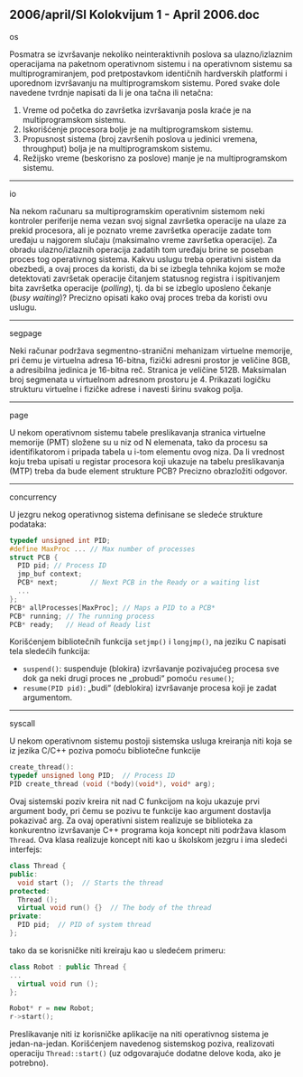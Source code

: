 2006/april/SI Kolokvijum 1 - April 2006.doc
--------------------------------------------------------------------------------
os

Posmatra se izvršavanje nekoliko neinteraktivnih poslova sa ulazno/izlaznim operacijama na
paketnom operativnom sistemu i na operativnom sistemu sa multiprogramiranjem,  pod
pretpostavkom identičnih hardverskih platformi i uporednom izvršavanju na
multiprogramskom sistemu. Pored svake dole navedene tvrdnje napisati da li je ona tačna ili
netačna:

1. Vreme od početka do završetka izvršavanja posla kraće je na multiprogramskom sistemu.
2. Iskorišćenje procesora bolje je na multiprogramskom sistemu.
3. Propusnost sistema (broj završenih poslova u jedinici vremena, throughput) bolja je na
multiprogramskom sistemu.
4. Režijsko vreme (beskorisno za poslove) manje je na multiprogramskom sistemu.

--------------------------------------------------------------------------------
io

Na nekom računaru sa multiprogramskim operativnim sistemom neki kontroler periferije
nema vezan svoj signal završetka operacije na ulaze za prekid procesora, ali je poznato vreme
završetka operacije zadate tom uređaju u najgorem slučaju (maksimalno vreme završetka
operacije). Za obradu ulazno/izlaznih operacija zadatih tom uređaju brine se poseban proces
tog operativnog sistema. Kakvu uslugu treba operativni sistem da obezbedi, a ovaj proces da
koristi,  da bi se izbegla tehnika kojom se može detektovati završetak operacije čitanjem
statusnog registra i ispitivanjem bita završetka operacije (*polling*),  tj.   da bi se izbeglo
uposleno čekanje (*busy waiting*)? Precizno opisati kako ovaj proces treba da koristi ovu
uslugu.

--------------------------------------------------------------------------------
segpage

Neki računar podržava segmentno-stranični mehanizam virtuelne memorije,  pri čemu je
virtuelna adresa 16-bitna, fizički adresni prostor je veličine 8GB, a adresibilna jedinica je
16-bitna reč. Stranica je veličine 512B. Maksimalan broj segmenata u virtuelnom adresnom
prostoru je 4. Prikazati logičku strukturu virtuelne i fizičke adrese i navesti širinu svakog
polja.



--------------------------------------------------------------------------------
page

U nekom operativnom sistemu tabele preslikavanja stranica virtuelne memorije (PMT)
složene su u niz od N elemenata, tako da procesu sa identifikatorom i pripada tabela u i-tom
elementu ovog niza. Da li vrednost koju treba upisati u registar procesora koji ukazuje na
tabelu preslikavanja (MTP)  treba da bude element strukture PCB? Precizno obrazložiti
odgovor.

--------------------------------------------------------------------------------
concurrency 

U jezgru nekog operativnog sistema definisane se sledeće strukture podataka:
```cpp
typedef unsigned int PID;
#define MaxProc ... // Max number of processes
struct PCB {
  PID pid; // Process ID
  jmp_buf context;
  PCB* next;        // Next PCB in the Ready or a waiting list
  ...
};
PCB* allProcesses[MaxProc]; // Maps a PID to a PCB*
PCB* running; // The running process
PCB* ready;   // Head of Ready list
```

Korišćenjem bibliotečnih funkcija `setjmp()`  i `longjmp()`, na jeziku C napisati tela sledećih
funkcija:

- `suspend()`: suspenduje (blokira) izvršavanje pozivajućeg procesa sve dok ga neki
drugi proces ne „probudi“ pomoću `resume()`;
- `resume(PID pid)`: „budi“ (deblokira) izvršavanje procesa koji je zadat argumentom.

--------------------------------------------------------------------------------
syscall

U nekom operativnom sistemu postoji sistemska usluga kreiranja niti koja se iz jezika C/C++
poziva pomoću bibliotečne funkcije

```cpp
create_thread():
typedef unsigned long PID;  // Process ID
PID create_thread (void (*body)(void*), void* arg);
```
Ovaj sistemski poziv kreira nit nad C funkcijom na koju ukazuje prvi argument body, pri
čemu se pozivu te funkcije kao argument dostavlja pokazivač arg.
Za ovaj operativni sistem realizuje se biblioteka za konkurentno izvršavanje C++ programa
koja koncept niti podržava klasom
`Thread`. Ova klasa realizuje koncept niti kao u školskom
jezgru i ima sledeći interfejs:
```cpp
class Thread {
public:
  void start ();  // Starts the thread
protected:
  Thread ();
  virtual void run() {}  // The body of the thread
private:
  PID pid;  // PID of system thread
};
```
tako da se korisničke niti kreiraju kao u sledećem primeru:
```cpp
class Robot : public Thread {
...
  virtual void run ();
};

Robot* r = new Robot;
r->start();
```
Preslikavanje niti iz korisničke aplikacije na niti operativnog sistema je jedan-na-jedan.
Korišćenjem navedenog sistemskog poziva,  realizovati operaciju
`Thread::start()` 
(uz odgovarajuće dodatne delove koda, ako je potrebno).
